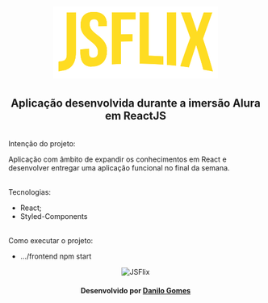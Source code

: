 
<h1 align="center">
  <img src="https://github.com/dantls/alura-jsflix/blob/master/src/assets/img/logoJS.png" alt="Logo-JSFlix" />
</h1>

<h2 align="center">Aplicação desenvolvida durante a imersão Alura em ReactJS</h2>

  </br>Intenção do projeto:
 
  Aplicação com âmbito de expandir os conhecimentos em React e desenvolver entregar uma aplicação funcional no final da semana.
  
  </br>Tecnologias:
  - React;
  - Styled-Components
 
  </br>Como executar o projeto:

  - .../frontend npm start
  
  
  
<p align="center">
  <img src="https://github.com/dantls/alura-jsflix/blob/master/github-assets/previous.gif" alt="JSFlix" />
</p>


<h4 name="license" align="center">
    Desenvolvido por <a href="https://www.linkedin.com/in/danilo-gomes-394459103/" target="_blank">Danilo Gomes</a>
</h4>
